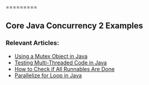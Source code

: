 =========

## Core Java Concurrency 2 Examples

### Relevant Articles: 
- [Using a Mutex Object in Java](https://www.baeldung.com/java-mutex)
- [Testing Multi-Threaded Code in Java](https://www.baeldung.com/java-testing-multithreaded)
- [How to Check if All Runnables Are Done](https://www.baeldung.com/java-runnables-check-status)
- [Parallelize for Loop in Java](https://www.baeldung.com/java-for-loop-parallel)
